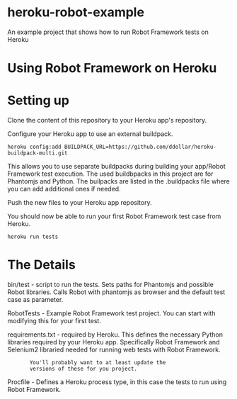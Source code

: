 heroku-robot-example
====================

An example project that shows how to run Robot Framework tests on Heroku

Using Robot Framework on Heroku
===============================


Setting up
==========

Clone the content of this repository to your Heroku app's repository.

Configure your Heroku app to use an external buildpack.

`heroku config:add BUILDPACK_URL=https://github.com/ddollar/heroku-buildpack-multi.git`

This allows you to use separate buildpacks during building your
app/Robot Framework test execution. The used buildbpacks in this
project are for Phantomjs and Python. The builpacks are listed in the
.buildpacks file where you can add additional ones if needed.

Push the new files to your Heroku app repository. 

You should now be able to run your first Robot Framework test case
from Heroku.

`heroku run tests`


The Details
===========

bin/test - script to run the tests. Sets paths for Phantomjs and
	   possible Robot libraries. Calls Robot with phantomjs as
	   browser and the default test case as parameter.

RobotTests - Example Robot Framework test project. You can start with
	     modifying this for your first test.

requirements.txt - required by Heroku. This defines the necessary
		   Python libraries required by your Heroku
		   app. Specifically Robot Framework and Selenium2
		   libraried needed for running web tests with Robot
		   Framework.

		   You'll probably want to at least update the
		   versions of these for you project.

Procfile - Defines a Heroku process type, in this case the tests to
	   run using Robot Framework.


		   